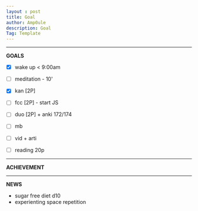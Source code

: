 ```yaml
---
layout : post
title: Goal
author: Amp0ule
description: Goal
Tag: Template
---
```


****
**GOALS**


- [x] wake up < 9:00am
- [ ] meditation - 10'
- [x] kan [2P] 
- [ ] fcc [2P] - start JS

- [ ] duo [2P] + anki 172/174
- [ ] mb
- [ ] vid + arti
- [ ] reading 20p

*****
**ACHIEVEMENT**



*****
**NEWS**

- sugar free diet d10
- experienting space repetition












